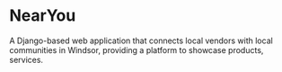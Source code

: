 # NearYou
A Django-based web application that connects local vendors with local communities in Windsor, providing a platform to showcase products, services.
